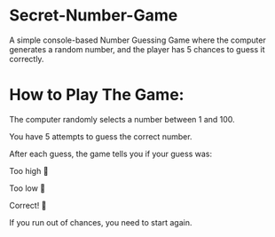 # Secret-Number-Game
A simple console-based Number Guessing Game where the computer generates a random number, and the player has 5 chances to guess it correctly.

# How to Play The Game: 
The computer randomly selects a number between 1 and 100.

You have 5 attempts to guess the correct number.

After each guess, the game tells you if your guess was:

Too high 🔼

Too low 🔽

Correct! 🎉

If you run out of chances, you need to start again.

